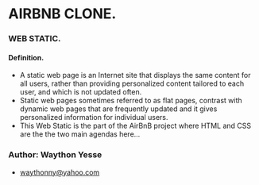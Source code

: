 # AIRBNB CLONE.
### WEB STATIC.

#### Definition.
* A static web page is an Internet  site that displays the same content for all users, rather than providing personalized content tailored to each user, and which is not updated often. 
* Static web pages sometimes referred to as flat pages, contrast with dynamic web pages that are frequently updated and it gives personalized information for individual users.
* This Web Static is the part of the AirBnB project where HTML and CSS are the the two main agendas here...

### Author: Waython Yesse
  * waythonny@yahoo.com
